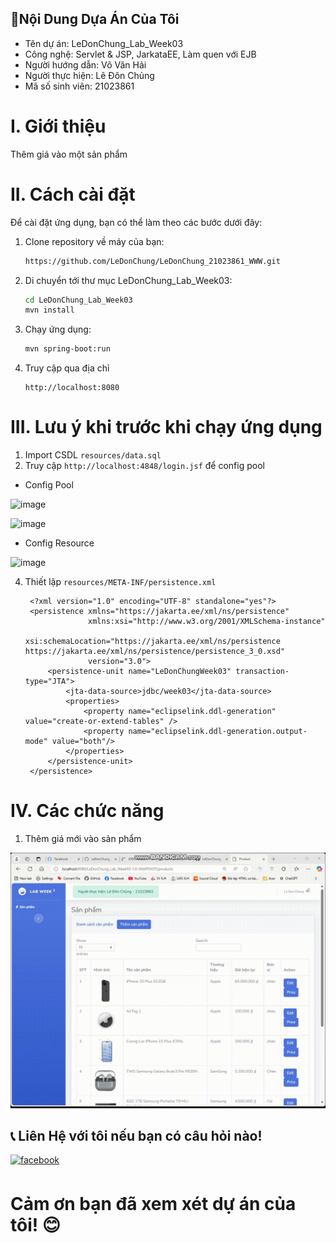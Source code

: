 ## 📝Nội Dung Dựa Án Của Tôi
- Tên dự án: LeDonChung_Lab_Week03
- Công nghệ: Servlet & JSP, JarkataEE, Làm quen với EJB
- Người hướng dẫn: Võ Văn Hải
- Người thực hiện: Lê Đôn Chủng
- Mã số sinh viên: 21023861
  
# I. Giới thiệu

Thêm giá vào một sản phẩm

# II. Cách cài đặt

Để cài đặt ứng dụng, bạn có thể làm theo các bước dưới đây:

1. Clone repository về máy của bạn:

   ```bash
   https://github.com/LeDonChung/LeDonChung_21023861_WWW.git
   ```
2. Di chuyển tới thư mục LeDonChung_Lab_Week03:

   ```bash
   cd LeDonChung_Lab_Week03
   mvn install
   ```
3. Chạy ứng dụng:
   ```bash
   mvn spring-boot:run
   ```
4. Truy cập qua địa chỉ
    ```
    http://localhost:8080
    ```

# III. Lưu ý khi trước khi chạy ứng dụng
1. Import CSDL `resources/data.sql`
2. Truy cập `http://localhost:4848/login.jsf` để config pool
- Config Pool
  
![image](https://github.com/user-attachments/assets/93998eb1-c9ca-4d06-b342-8f66db641f57)


![image](https://github.com/user-attachments/assets/120a29b0-4ab8-4d98-b6c2-e82fbbd5c5e3)


- Config Resource

![image](https://github.com/user-attachments/assets/c1f81406-c1a8-464a-99dd-152874e31fa2)


4. Thiết lập `resources/META-INF/persistence.xml`
   
   ```
    <?xml version="1.0" encoding="UTF-8" standalone="yes"?>
    <persistence xmlns="https://jakarta.ee/xml/ns/persistence"
                 xmlns:xsi="http://www.w3.org/2001/XMLSchema-instance"
                 xsi:schemaLocation="https://jakarta.ee/xml/ns/persistence https://jakarta.ee/xml/ns/persistence/persistence_3_0.xsd"
                 version="3.0">
        <persistence-unit name="LeDonChungWeek03" transaction-type="JTA">
            <jta-data-source>jdbc/week03</jta-data-source>
            <properties>
                <property name="eclipselink.ddl-generation" value="create-or-extend-tables" />
                <property name="eclipselink.ddl-generation.output-mode" value="both"/>
            </properties>
        </persistence-unit>
    </persistence>
   ```
   
# IV. Các chức năng
1. Thêm giá mới vào sản phẩm

![Demo](https://github.com/LeDonChung/LeDonChung_21023861_WWW/blob/main/LeDonChung_Lab_Week03/src/main/resources/evindences/themgia.gif)


## 📞 Liên Hệ với tôi nếu bạn có câu hỏi nào!
<div align="left">
<a href="https://www.facebook.com/LDC01082003" target="_blank">
  <img src=https://img.shields.io/badge/facebook-%232E87FB.svg?&style=for-the-badge&logo=facebook&logoColor=white alt=facebook style="margin-bottom: 5px;" />
</a>
</div>

# Cảm ơn bạn đã xem xét dự án của tôi! 😊
